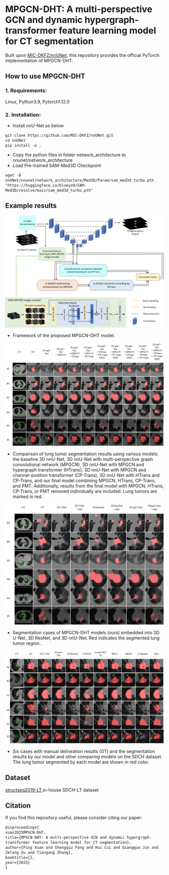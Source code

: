 # MPGCN-DHT: A multi-perspective GCN and dynamic hypergraph-transformer feature learning model for CT segmentation
Built upon [MIC-DKFZ/nnUNet](https://github.com/MIC-DKFZ/nnUNet), this repository provides the official PyTorch implementation of MPGCN-DHT.

## How to use MPGCN-DHT
### 1. Requirements:
Linux, Python3.9, Pytorch1.12.0
### 2. Installation:
* Install nnU-Net as below
```
git clone https://github.com/MIC-DKFZ/nnUNet.git
cd nnUNet
pip install -e .
```

* Copy the python files in folder network_architecture to nnunet/network_architecture
* Load Pre-trained SAM-Med3D Checkpoint
```
wget -O nnUNet/nnunet/network_architecture/Med3D/Param/sam_med3d_turbo.pth "https://huggingface.co/blueyo0/SAM-Med3D/resolve/main/sam_med3d_turbo.pth"
```
## Example results  
![](results/MPGCN-DHT.png)
- Framework of the proposed MPGCN-DHT model.

![](results/Ablation_studies_StructSeg2019-LT.png)
- Comparison of lung tumor segmentation results using various models: the baseline 3D nnU-Net, 3D nnU-Net with multi-perspective graph convolutional network (MPGCN), 3D nnU-Net with MPGCN and hypergraph transformer (HTrans), 3D nnU-Net with MPGCN and channel-position transformer (CP-Trans), 3D nnU-Net with HTrans and CP-Trans, and our final model combining MPGCN, HTrans, CP-Trans, and PMT. Additionally, results from the final model with MPGCN, HTrans, CP-Trans, or PMT removed individually are included. Lung tumors are marked in red.

![](results/Investigation_of_different_segmentation_backbones_StructSeg2019-LT.png.png)
- Segmentation cases of MPGCN-DHT models (ours) embedded into 3D U-Net, 3D ResNet, and 3D nnU-Net. Red indicates the segmented lung tumor region..

![](results/Comparison_with_other_state-of-the-art_methods_SDCH.png)
- Six cases with manual delineation results (GT) and the segmentation results by our model and other comparing models on the SDCH dataset. The lung tumor segmented by each model are shown in red color.

## Dataset
[structseg2019-LT](https://structseg2019.grand-challenge.org/Home/),in-house SDCH-LT dataset

## Citation
If you find this repository useful, please consider citing our paper:
```
@inproceedings{
xuan2025MPGCN-DHT,
title={MPGCN-DHT: A multi-perspective GCN and dynamic hypergraph-transformer feature learning model for CT segmentation},
author={Ping Xuan and Shengqiu Fang and Hui Cui and Qiangguo Jin and Zelong Xu and Tiangang Zhang},
booktitle={},
year={2025}
}
```
